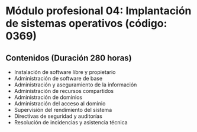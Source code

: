  # Módulo profesional 04: Implantación de sistemas operativos (código: 0369)
 ## Contenidos (Duración 280 horas) 

- Instalación de software libre y propietario
- Administración de software de base
- Administración y aseguramiento de la información
- Administración de recursos compartidos
- Administración de dominios
- Administración del acceso al dominio
- Supervisión del rendimiento del sistema
- Directivas de seguridad y auditorías
- Resolución de incidencias y asistencia técnica
